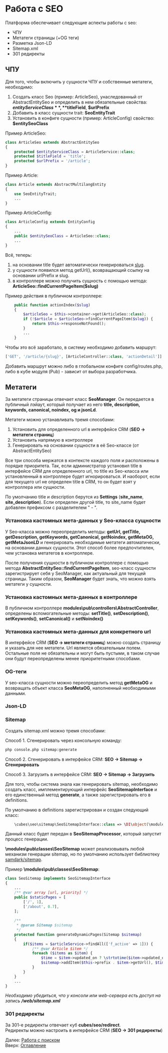 # Работа с SEO

Платформа обеспечивает следующие аспекты работы с seo:
- ЧПУ
- Метатеги страницы (+OG теги)
- Разметка Json-LD
- Sitemap.xml
- 301 редиректы

## ЧПУ

Для того, чтобы включить у сущности ЧПУ и собственные метатеги, необходимо:
1. Создать класс Seo (пример: ArticleSeo), унаследованный от AbstractEntitySeo
и определить в нем обязательные свойства: **$entityServiceClass**, **$titleField**, **$urlPrefix**
2. Добавить в класс сущности trait: **SeoEntityTrait**
3. Установить в конфиге сущности (пример: ArticleConfig) свойство: **$entitySeoClass**

Пример ArticleSeo:
```php
class ArticleSeo extends AbstractEntitySeo
{
    protected $entityServiceClass = ArticleService::class;
    protected $titleField = 'title';
    protected $urlPrefix = '/article';
}
```

Пример Article:
```php
class Article extends AbstractMultilangEntity
{
    use SeoEntityTrait;
    ...
}
```

Пример ArticleConfig:
```php
class ArticleConfig extends EntityConfig
{
    ...
    public $entitySeoClass = ArticleSeo::class;
    ...
}
```

Всё, теперь:
1. на основании title будет автоматически генерироваться [slug](https://en.wikipedia.org/wiki/Clean_URL#Slug).
2. у сущности появился метод getUrl(), возвращающий ссылку на основании urlPrefix и slug.
3. в контроллере можно получить сущность с помощью метода: **ArticleSeo::findCurrentPageItem($slug)**

Пример действия в публичном контроллере:
```php
    public function actionIndex($slug)
    {
        $articleSeo = $this->container->get(ArticleSeo::class);
        if (!$article = $articleSeo->findCurrentPageItem($slug)) {
            return $this->responseNotFound();
        }
        ...
    }
```

Чтобы это всё заработало, в систему необходимо добавить маршрут:
```php
['GET', '/article/{slug}', [ArticleController::class, 'actionDetail']]
```

Добавить маршрут можно либо в глобальном конфиге config/routes.php,
либо в кубе модуля (Pub) - зависит от выбора разработчика.

## Метатеги

За метатеги страницы отвечает класс **SeoManager**. Он передается в публичный лэйаут,
который получает из него **title, description, keywords, canonical, noindex, og и jsonLd**.

Метатеги можно устанавливать тремя способами:
1. Установить для определенного url в интерфейсе CRM (**SEO -> метатеги страниц**)
2. Установить напрямую в контроллере
3. Генерировать на основании сущности в её Seo-классе (от AbstractEntitySeo)

Все три способа мержатся в контексте каждого поля и расположены в порядке приоритета.
Так, если администратор установил title в интерфейсе CRM для определенного url,
то title из Seo-класса или установленный в контроллере будет игнорироваться. И наоборот,
если для текущего url не определен title в CRM, то он будет взят у контроллера или сущности.

По умолчанию title и description берутся из **Settings** (**site_name**, **site_description**).
Если определен другой title, то site_name будет добавлен префиксом с разделителем " - ".

### Установка кастомных мета-данных у Seo-класса сущности

У Seo-класса можно переопределить методы:
**getUrl, getTitle, getDescription, getKeywords, getCanonical, getNoindex, getMetaOG, getMetaJsonLD**
и генерировать необходимые метатеги автоматически, на основании данных сущности.
Этот способ более предпочтителен, чем установка метатегов в контроллере.

После получения сущности в публичном контроллере с помощью метода **AbstractEntitySeo::findCurrentPageItem**,
seo-класс сущности зарегистрирует себя у SeoManager, как актуальный для текущей страницы.
Таким образом, **SeoManager** будет знать, что можно взять метатеги у сущности.

### Установка кастомных мета-данных в контроллере

В публичном контроллере **modules\pub\controllers\AbstractController**, определены вспомогательные
методы: **setTitle()**, **setDescription()**, **setKeywords()**, **setCanonical()** и **setNoindex()**

### Установка кастомных мета-данных для конкретного url

В интерфейсе CRM (**SEO -> метатеги страниц**) можно создать страницу и указать для нее метатеги.
Url является обязательным полем. Остальные поля не обязательны и могут быть пустыми, в таком случае они
будут переопределены менее приоритетными способами.

### OG-теги

У seo-класса сущности можно переопределить метод **getMetaOG** и возвращать объект класса **SeoMetaOG**,
наполненный необходимыми данными.

### Json-LD
### Sitemap

Создать sitemap.xml можно тремя способами:

Способ 1. Сгенерировать через консольную команду:
```bash
php console.php sitemap:generate
```

Способ 2. Сгенерировать в интерфейсе CRM: **SEO -> Sitemap -> Сгенерировать**

Способ 3. Загрузить в интерфейсе CRM: **SEO -> Sitemap -> Загрузить**

Для того, чтобы система знала как генерировать sitemap, необходимо создать класс, имплементирующий интерфейс
**SeoSitemapInterface** и его единственный метод **generate**, а также зарегистрировать его в definitions.
 
По умолчанию в definitions зарегистрирован и создан следующий класс:
```php
    \cubes\seo\sitemap\SeoSitemapInterface::class => \DI\object(\modules\pub\classes\SeoSitemap::class),
```

Данный класс будет передан в **SeoSitemapProcessor**, который запустит процесс генерации.

**\modules\pub\classes\SeoSitemap** может реализовывать любой механизм генерации sitemap, но по умолчанию
использует библиотеку [samdark/sitemap](https://github.com/samdark/sitemap).

Пример **\modules\pub\classes\SeoSitemap**:
```php
class SeoSitemap implements SeoSitemapInterface
{
    ...
    /** @var array [url, priority] */
    public $staticPages = [
        ['/', 1],
        ['/about', 0.7],
    ];
    
    /**
     * @param Sitemap $sitemap
     */
    protected function generateDynamicPages(Sitemap $sitemap)
    {
        if($items = $articleService->findAll(['f_active' => 1])) {
            /** @var Article $item */
            foreach ($items as $item) {
                $time = $item->updated_on ? \strtotime($item->updated_on) : \strtotime($item->created_on);
                $sitemap->addItem($this->prefix . $item->getUrl(), $time, Sitemap::MONTHLY, 0.5);
            }
        }
    }
    ...
}
```

_Необходимо убедиться, что у консоли или web-сервера есть доступ на запись **/web/sitemap.xml**_

### 301 редиректы

За 301-е редиректы отвечает куб **cubes/seo/redirect**.<br>
Редиректы можно настроить в интерфейсе CRM (**SEO -> 301 редиректы**)

Далее: [Работа с поиском](search.md)<br>
Вверх: [Оглавление](index.md)
